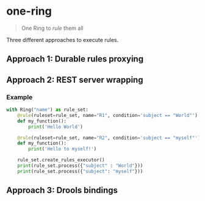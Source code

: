 # one-ring

> One Ring to *rule* them all

Three different approaches to execute rules.

## Approach 1: Durable rules proxying

## Approach 2: REST server wrapping

### Example

```python
with Ring("name") as rule_set:
    @rule(ruleset=rule_set, name="R1", condition='subject == "World"')
    def my_function():
        print('Hello World')

    @rule(ruleset=rule_set, name="R2", condition='subject == "myself"')
    def my_function():
        print('Hello to myself!')

    rule_set.create_rules_executor()
    print(rule_set.process({"subject" : "World"}))
    print(rule_set.process({"subject": "myself"}))
```

## Approach 3: Drools bindings